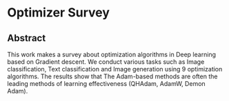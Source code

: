# Optimizer Survey

## Abstract
This work makes a survey about optimization algorithms in Deep learning based on Gradient descent. We conduct various tasks such as Image classification, Text classification and Image generation using 9 optimization algorithms. The results show that The Adam-based methods are often the leading methods of learning effectiveness (QHAdam, AdamW, Demon Adam).
